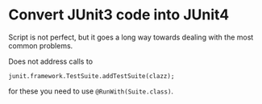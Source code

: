 # Convert JUnit3 code into JUnit4

Script is not perfect, but it goes a long way towards dealing with the
most common problems.

Does not address calls to

```
junit.framework.TestSuite.addTestSuite(clazz);
```

for these you need to use `@RunWith(Suite.class)`.
